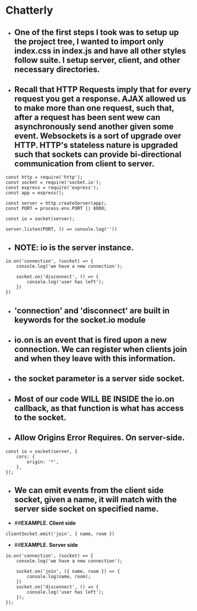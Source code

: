 # Chatterly

- ## One of the first steps I took was to setup up the project tree, I wanted to import only index.css in index.js and have all other styles follow suite. I setup server, client, and other necessary directories.
- ## Recall that HTTP Requests imply that for every request you get a response. AJAX allowed us to make more than one request, such that, after a request has been sent wew can asynchronously send another given some event. Websockets is a sort of upgrade over HTTP. HTTP's stateless nature is upgraded such that sockets can provide bi-directional communication from client to server.

```
const http = require('http');
const socket = require('socket.io');
const express = require('express');
const app = express();

const server = http.createServer(app);
const PORT = process.env.PORT || 8080;

const io = socket(server);

server.listen(PORT, () => console.log(''))
```

- ## NOTE: io is the server instance.
```
io.on('connection', (socket) => {
    console.log('we have a new connection');

    socket.on('disconnect', () => {
        console.log('user has left');
    })
})
```
- ## 'connection' and 'disconnect' are built in keywords for the socket.io module
- ## io.on is an event that is fired upon a new connection. We can register when clients join and when they leave with this information.
- ## the socket parameter is a server side socket.
- ## Most of our code WILL BE INSIDE the io.on callback, as that function is what has access to the socket.

- ## Allow Origins Error Requires. On server-side.
```
const io = socket(server, {
	cors: {
		origin: '*',
	},
});
```

- ## We can emit events from the client side socket, given a name, it will match with the server side socket on specified name.

- ##**EXAMPLE. Client side**
```
clientSocket.emit('join', { name, room })
```

- ##**EXAMPLE. Server side**
```
io.on('connection', (socket) => {
	console.log('we have a new connection');

	socket.on('join', ({ name, room }) => {
		console.log(name, room);
	})
	socket.on('disconnect', () => {
		console.log('user has left');
	});
});
```
